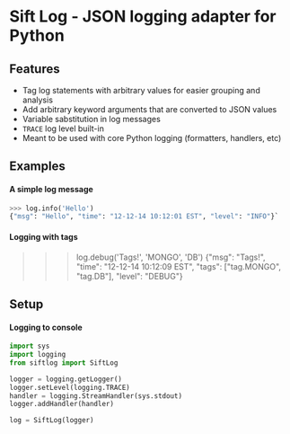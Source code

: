 Sift Log - JSON logging adapter for Python
===============

## Features
* Tag log statements with arbitrary values for easier grouping and analysis
* Add arbitrary keyword arguments that are converted to JSON values
* Variable sabstitution in log messages
* `TRACE` log level built-in
* Meant to be used with core Python logging (formatters, handlers, etc)
 
## Examples
#### A simple log message
```python
>>> log.info('Hello')
{"msg": "Hello", "time": "12-12-14 10:12:01 EST", "level": "INFO"}`
```
#### Logging with tags
>>> log.debug('Tags!', 'MONGO', 'DB')
{"msg": "Tags!", "time": "12-12-14 10:12:09 EST", "tags": ["tag.MONGO", "tag.DB"], "level": "DEBUG"}

## Setup
#### Logging to console
```python
import sys
import logging
from siftlog import SiftLog

logger = logging.getLogger()
logger.setLevel(logging.TRACE)
handler = logging.StreamHandler(sys.stdout)
logger.addHandler(handler)

log = SiftLog(logger)
```

